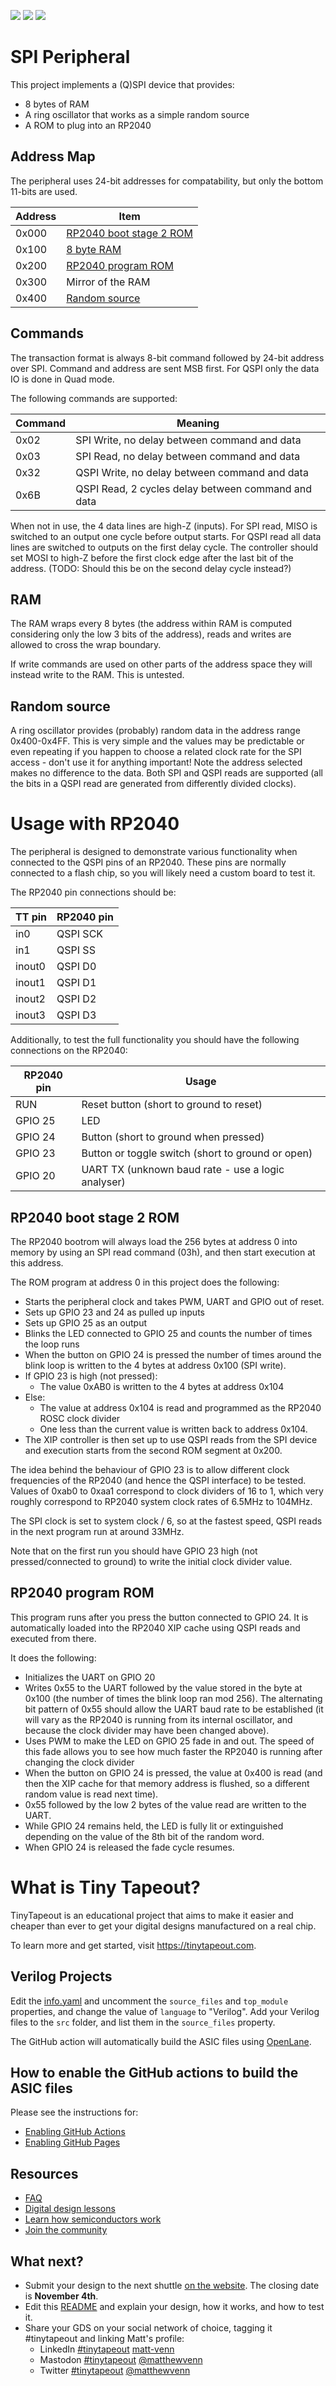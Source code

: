 ![](../../workflows/gds/badge.svg) ![](../../workflows/docs/badge.svg) ![](../../workflows/test/badge.svg)

# SPI Peripheral

This project implements a (Q)SPI device that provides:
- 8 bytes of RAM
- A ring oscillator that works as a simple random source
- A ROM to plug into an RP2040

## Address Map

The peripheral uses 24-bit addresses for compatability, but only the bottom 11-bits are used.

| Address | Item |
| ------- | ---- |
| 0x000   | [RP2040 boot stage 2 ROM](#rp2040-boot-stage-2-rom) |
| 0x100   | [8 byte RAM](#ram) |
| 0x200   | [RP2040 program ROM](#rp2040-program-rom) |
| 0x300   | Mirror of the RAM |
| 0x400   | [Random source](#random-source) |

## Commands

The transaction format is always 8-bit command followed by 24-bit address over SPI.  Command and address are sent MSB first.  For QSPI only the data IO is done in Quad mode.

The following commands are supported:

| Command | Meaning |
| ------- | ------- |
| 0x02    | SPI Write, no delay between command and data |
| 0x03    | SPI Read, no delay between command and data |
| 0x32    | QSPI Write, no delay between command and data |
| 0x6B    | QSPI Read, 2 cycles delay between command and data |

When not in use, the 4 data lines are high-Z (inputs).  For SPI read, MISO is switched to an output one cycle before output starts.
For QSPI read all data lines are switched to outputs on the first delay cycle.  The controller should set MOSI to high-Z before the first clock edge after the last bit of the address. (TODO: Should this be on the second delay cycle instead?)

## RAM

The RAM wraps every 8 bytes (the address within RAM is computed considering only the low 3 bits of the address), reads and writes are allowed to cross the wrap boundary.

If write commands are used on other parts of the address space they will instead write to the RAM.  This is untested.

## Random source

A ring oscillator provides (probably) random data in the address range 0x400-0x4FF.  This is very simple and the values may be predictable or even repeating if you happen to choose a related clock rate for the SPI access - don't use it for anything important!  Note the address selected makes no difference to the data.  Both SPI and QSPI reads are supported (all the bits in a QSPI read are generated from differently divided clocks).

# Usage with RP2040

The peripheral is designed to demonstrate various functionality when connected to the QSPI pins of an RP2040.  These pins are normally connected to a flash chip, so you will likely need a custom board to test it.

The RP2040 pin connections should be:

| TT pin | RP2040 pin |
| ------ | ---------- |
| in0    | QSPI SCK   |
| in1    | QSPI SS    |
| inout0 | QSPI D0    |
| inout1 | QSPI D1    |
| inout2 | QSPI D2    |
| inout3 | QSPI D3    |

Additionally, to test the full functionality you should have the following connections on the RP2040:

| RP2040 pin | Usage |
| ---------- | ----- |
| RUN        | Reset button (short to ground to reset) |
| GPIO 25    | LED |
| GPIO 24    | Button (short to ground when pressed) |
| GPIO 23    | Button or toggle switch (short to ground or open) |
| GPIO 20    | UART TX (unknown baud rate - use a logic analyser) |

## RP2040 boot stage 2 ROM

The RP2040 bootrom will always load the 256 bytes at address 0 into memory by using an SPI read command (03h), and then start execution at this address.

The ROM program at address 0 in this project does the following:
- Starts the peripheral clock and takes PWM, UART and GPIO out of reset.
- Sets up GPIO 23 and 24 as pulled up inputs
- Sets up GPIO 25 as an output
- Blinks the LED connected to GPIO 25 and counts the number of times the loop runs
- When the button on GPIO 24 is pressed the number of times around the blink loop is written to the 4 bytes at address 0x100 (SPI write).
- If GPIO 23 is high (not pressed):
  - The value 0xAB0 is written to the 4 bytes at address 0x104
- Else:
  - The value at address 0x104 is read and programmed as the RP2040 ROSC clock divider
  - One less than the current value is written back to address 0x104.
- The XIP controller is then set up to use QSPI reads from the SPI device and execution starts from the second ROM segment at 0x200.

The idea behind the behaviour of GPIO 23 is to allow different clock frequencies of the RP2040 (and hence the QSPI interface) to be tested.  Values of 0xab0 to 0xaa1 correspond to clock dividers of 16 to 1, which very roughly correspond to RP2040 system clock rates of 6.5MHz to 104MHz.

The SPI clock is set to system clock / 6, so at the fastest speed, QSPI reads in the next program run at around 33MHz.

Note that on the first run you should have GPIO 23 high (not pressed/connected to ground) to write the initial clock divider value.

## RP2040 program ROM

This program runs after you press the button connected to GPIO 24.  It is automatically loaded into the RP2040 XIP cache using QSPI reads and executed from there.

It does the following:
- Initializes the UART on GPIO 20
- Writes 0x55 to the UART followed by the value stored in the byte at 0x100 (the number of times the blink loop ran mod 256).  The alternating bit pattern of 0x55 should allow the UART baud rate to be established (it will vary as the RP2040 is running from its internal oscillator, and because the clock divider may have been changed above).
- Uses PWM to make the LED on GPIO 25 fade in and out.  The speed of this fade allows you to see how much faster the RP2040 is running after changing the clock divider 
- When the button on GPIO 24 is pressed, the value at 0x400 is read (and then the XIP cache for that memory address is flushed, so a different random value is read next time).
- 0x55 followed by the low 2 bytes of the value read are written to the UART.
- While GPIO 24 remains held, the LED is fully lit or extinguished depending on the value of the 8th bit of the random word.
- When GPIO 24 is released the fade cycle resumes.

# What is Tiny Tapeout?

TinyTapeout is an educational project that aims to make it easier and cheaper than ever to get your digital designs manufactured on a real chip.

To learn more and get started, visit https://tinytapeout.com.

## Verilog Projects

Edit the [info.yaml](info.yaml) and uncomment the `source_files` and `top_module` properties, and change the value of `language` to "Verilog". Add your Verilog files to the `src` folder, and list them in the `source_files` property.

The GitHub action will automatically build the ASIC files using [OpenLane](https://www.zerotoasiccourse.com/terminology/openlane/).

## How to enable the GitHub actions to build the ASIC files

Please see the instructions for:

- [Enabling GitHub Actions](https://tinytapeout.com/faq/#when-i-commit-my-change-the-gds-action-isnt-running)
- [Enabling GitHub Pages](https://tinytapeout.com/faq/#my-github-action-is-failing-on-the-pages-part)

## Resources

- [FAQ](https://tinytapeout.com/faq/)
- [Digital design lessons](https://tinytapeout.com/digital_design/)
- [Learn how semiconductors work](https://tinytapeout.com/siliwiz/)
- [Join the community](https://discord.gg/rPK2nSjxy8)

## What next?

- Submit your design to the next shuttle [on the website](https://tinytapeout.com/#submit-your-design). The closing date is **November 4th**.
- Edit this [README](README.md) and explain your design, how it works, and how to test it.
- Share your GDS on your social network of choice, tagging it #tinytapeout and linking Matt's profile:
  - LinkedIn [#tinytapeout](https://www.linkedin.com/search/results/content/?keywords=%23tinytapeout) [matt-venn](https://www.linkedin.com/in/matt-venn/)
  - Mastodon [#tinytapeout](https://chaos.social/tags/tinytapeout) [@matthewvenn](https://chaos.social/@matthewvenn)
  - Twitter [#tinytapeout](https://twitter.com/hashtag/tinytapeout?src=hashtag_click) [@matthewvenn](https://twitter.com/matthewvenn)
